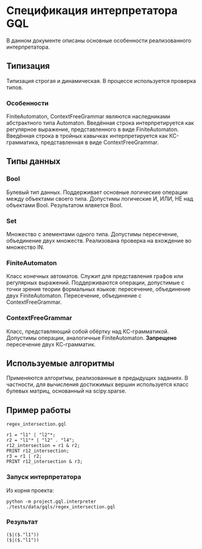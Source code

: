 # Спецификация интерпретатора GQL

В данном документе описаны основные особенности реализованного интерпретатора. 

## Типизация

Типизация строгая и динамическая. В процессе используется проверка типов. 

### Особенности

FiniteAutomaton, ContextFreeGrammar являются наследниками абстрактного типа Automaton. 
Введённая строка интерпретируется как регулярное выражение, представленного в виде FiniteAutomaton. 
Введённая строка в тройных кавычках интерпретируется как КС-грамматика, представленная в виде ContextFreeGrammar.

## Типы данных

### Bool

Булевый тип данных. Поддерживает основные логические операции между объектами своего типа. 
Допустимы логические И, ИЛИ, НЕ над объектами Bool. Результатом ялвяется Bool.

### Set 

Множество с элементами одного типа. Допустимы пересечение, объединение двух множеств. Реализована проверка на вхождение во множество IN.

### FiniteAutomaton 

Класс конечных автоматов. Служит для представления графов или регулярных выражений. Поддерживаются операции, допустимые с точки зрения теории формальных языков: пересечение, объединение двух FiniteAutomaton. Пересечение, объединение с ContextFreeGrammar. 

### ContextFreeGrammar 

Класс, представляющий собой обёртку над КС-грамматикой. Допустимы операции, аналогичные FiniteAutomaton. **Запрещено** пересечение двух КС-грамматик. 

## Используемые алгоритмы 

Применяются алгоритмы, реализованные в предыдущих заданиях. В частности, для вычисления достижимых вершин используется класс булевых матриц, основанный на scipy.sparse. 

## Пример работы

`regex_intersection.gql`

```
r1 = "l1" | "l2"*;
r2 = "l1"* | "l2" . "l4";
r12_intersection = r1 & r2;
PRINT r12_intersection;
r3 = r1 | r2;
PRINT r12_intersection & r3;
```

### Запуск интерпретатора

Из корня проекта:

`python -m project.gql.interpreter ./tests/data/gqls/regex_intersection.gql`

### Результат

```
($|($."l1"))
($|($."l1"))
```
